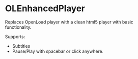 # OLEnhancedPlayer
Replaces OpenLoad player with a clean html5 player with basic functionality.

Supports:
- Subtitles
- Pause/Play with spacebar or click anywhere.
